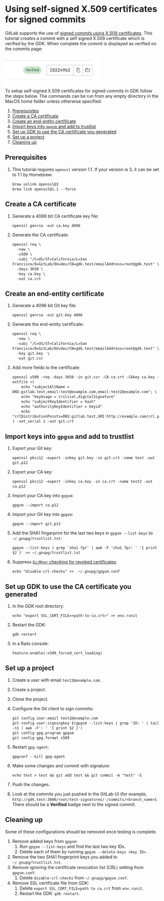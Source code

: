 # Using self-signed X.509 certificates for signed commits

GitLab supports the use of [signed commits using X.509 certificates](https://docs.gitlab.com/ee/user/project/repository/signed_commits/x509.html).
This tutorial creates a commit with a self signed X.509 certificate which is verified by the GDK. When complete the commit is displayed as verified on the commits page:

![Verified Commit](img/verified_commit.jpg)

To setup self-signed X.509 certificates for signed commits in GDK follow the steps below.
The commands can be run from any empty directory in the MacOS home folder unless otherwise specified.

1. [Prerequisites](#prerequisites)
1. [Create a CA certificate](#create-a-ca-certificate)
1. [Create an end-entity certificate](#create-an-end-entity-certificate)
1. [Import keys into `gpgsm` and add to trustlist](#import-keys-into-gpgsm-and-add-to-trustlist)
1. [Set up GDK to use the CA certificate you generated](#set-up-gdk-to-use-the-ca-certificate-we-generated)
1. [Set up a project](#set-up-a-project)
1. [Cleaning up](#cleaning-up)

## Prerequisites

1. This tutorial requires `openssl` version 1.1. If your version is 3, it can be set to 1.1 by Homebrew:

   ```shell
   brew unlink openssl@3
   brew link openssl@1.1 --force
   ```

## Create a CA certificate

1. Generate a 4069 bit CA certificate key file:

   ```shell
   openssl genrsa -out ca.key 4096
   ```

1. Generate the CA certificate:

   ```shell
   openssl req \
     -new \
     -x509 \
     -subj "/C=US/ST=California/L=San Francisco/O=GitLab/OU=dev/CN=gdk.test/emailAddress=root@gdk.test" \
     -days 3650 \
     -key ca.key \
     -out ca.crt
   ```

## Create an end-entity certificate

1. Generate a 4096 bit Git key file:

   ```shell
   openssl genrsa -out git.key 4096
   ```

1. Generate the end-entity certificate:

   ```shell
   openssl req \
     -new \
     -subj "/C=US/ST=California/L=San Francisco/O=GitLab/OU=dev/CN=gdk.test/emailAddress=root@gdk.test" \
     -key git.key  \
     -out git.csr
   ```

1. Add more fields to the certificate:

   ```shell
   openssl x509 -req -days 3650 -in git.csr -CA ca.crt -CAkey ca.key -extfile <(
       echo "subjectAltName = DNS:gitlab.test,email:test@example.com,email:test2@example.com"; \
       echo "keyUsage = critical,digitalSignature"
       echo "subjectKeyIdentifier = hash"
       echo "authorityKeyIdentifier = keyid"
       echo "crlDistributionPoints=DNS:gitlab.test,URI:http://example.com/crl.pem"
   ) -set_serial 1 -out git.crt
   ```

## Import keys into `gpgsm` and add to trustlist

1. Export your Git key:

   ```shell
   openssl pkcs12 -export -inkey git.key -in git.crt -name test -out git.p12
   ```

1. Export your CA key:

   ```shell
   openssl pkcs12 -export -inkey ca.key -in ca.crt -name test2 -out ca.p12
   ```

1. Import your CA key into `gpgsm`:

   ```shell
   gpgsm --import ca.p12
   ```

1. Import your Git key into `gpgsm`:

   ```shell
   gpgsm --import git.p12
   ```

1. Add the SHA1 fingerprint for the last two keys in `gpgsm --list-keys` to `~/.gnupg/trustlist.txt`:

   ```shell
   gpgsm --list-keys | grep 'sha1 fpr' | awk -F 'sha1 fpr: ' '{ print $2 }' >> ~/.gnupg/trustlist.txt
   ```

1. Suppress [`DirMngr` checking for revoked certificates](https://gnupg.org/documentation/manuals/gnupg-2.0/Certificate-Options.html):

   ```shell
   echo "disable-crl-checks" >>  ~/.gnupg/gpgsm.conf
   ```

## Set up GDK to use the CA certificate you generated

1. In the GDK root directory:

   ```shell
   echo "export SSL_CERT_FILE=<path-to-ca.crt>" >> env.runit
   ```

1. Restart the GDK:

   ```shell
   gdk restart
   ```

1. In a Rails console:

   ```shell
   Feature.enable(:x509_forced_cert_loading)
   ```

## Set up a project

1. Create a user with email `test2@example.com`.
1. Create a project.
1. Clone the project.
1. Configure the Git client to sign commits:

   ```shell
   git config user.email test2@example.com
   git config user.signingkey $(gpgsm --list-keys | grep 'ID: ' | tail -n1 | awk -F': ' '{ print $2 }')
   git config gpg.program gpgsm
   git config gpg.format x509
   ```

1. Restart `gpg-agent`:

   ```shell
   gpgconf --kill gpg-agent
   ```

1. Make some changes and commit with signature:

   ```shell
   echo test > test && git add test && git commit -m "test" -S
   ```

1. Push the changes.
1. Look at the commits you just pushed in the GitLab UI (for example, `http://gdk.test:3000/root/test-signatures/-/commits/<branch_name>`).
   There should be a **Verified** badge next to the signed commit.

## Cleaning up

Some of these configurations should be removed once testing is complete.

1. Remove added keys from `gpgsm`:
   1. Run `gpgsm --list-keys` and find the last two key IDs.
   1. Delete each of them by running `gpgsm --delete-keys <key ID>`.
1. Remove the two SHA1 fingerprint keys you added to `~/.gnupg/trustlist.txt`.
1. Remove ignoring the certificate revocation list (CRL) setting from `gpgsm.conf`:
   1. Delete `disable-crl-checks` from `~/.gnupg/gpgsm.conf`.
1. Remove SSL certificate file from GDK:
   1. Delete `export SSL_CERT_FILE=path to ca.crt` from `env.runit`.
   1. Restart the GDK: `gdk restart`.

